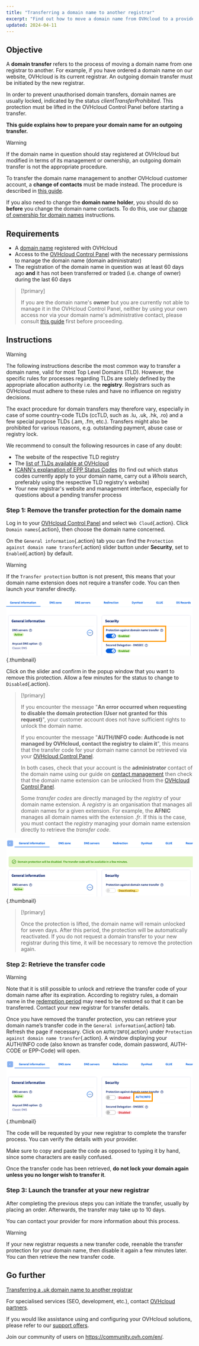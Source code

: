 ```yaml
---
title: "Transferring a domain name to another registrar"
excerpt: "Find out how to move a domain name from OVHcloud to a provider of your choice"
updated: 2024-04-11
---
```


## Objective

A **domain transfer** refers to the process of moving a domain name from one registrar to another. For example, if you have ordered a domain name on our website, OVHcloud is its current registrar. An outgoing domain transfer must be initiated by the new registrar.

In order to prevent unauthorised domain transfers, domain names are usually locked, indicated by the status *clientTransferProhibited*. This protection must be lifted in the OVHcloud Control Panel before starting a transfer.

**This guide explains how to prepare your domain name for an outgoing transfer.**

> [!warning]
>
> If the domain name in question should stay registered at OVHcloud but modified in terms of its management or ownership, an outgoing domain transfer is not the appropriate procedure.
>
> To transfer the domain name management to another OVHcloud customer account, a **change of contacts** must be made instead. The procedure is described in [this guide](/pages/account_and_service_management/account_information/managing_contacts).
>
> If you also need to change the **domain name holder**, you should do so **before** you change the domain name contacts. To do this, use our [change of ownership for domain names](/pages/web_cloud/domains/trade_domain) instructions.
>

## Requirements

- A [domain name](https://www.ovhcloud.com/en-au/domains/) registered with OVHcloud
- Access to the [OVHcloud Control Panel](/links/manager) with the necessary permissions to manage the domain name (domain administrator)
- The registration of the domain name in question was at least 60 days ago **and** it has not been transferred or traded (i.e. change of owner) during the last 60 days

> [!primary]
>
> If you are the domain name's **owner** but you are currently not able to manage it in the OVHcloud Control Panel, neither by using your own access nor via your domain name's administrative contact, please consult [this guide](/pages/account_and_service_management/account_information/managing_contacts#special-case-of-a-domain-owner) first before proceeding.
>

## Instructions

> [!warning]
>
> The following instructions describe the most common way to transfer a domain name, valid for most Top Level Domains (TLD). However, the specific rules for processes regarding TLDs are solely defined by the appropriate allocation authority i.e. the **registry**. Registrars such as OVHcloud must adhere to these rules and have no influence on registry decisions.
>
> The exact procedure for domain transfers may therefore vary, especially in case of some country-code TLDs (ccTLD, such as .lu, .uk, .hk, .ro) and a few special purpose TLDs (.am, .fm, etc.). Transfers might also be prohibited for various reasons, e.g. outstanding payment, abuse case or registry lock. 
>
> We recommend to consult the following resources in case of any doubt:
>
> - The website of the respective TLD registry
> - The [list of TLDs available at OVHcloud](https://www.ovhcloud.com/en-au/domains/tld/)
> - [ICANN's explanation of EPP Status Codes](https://www.icann.org/resources/pages/epp-status-codes-2014-06-16-en) (to find out which status codes currently apply to your domain name, carry out a *Whois* search, preferably using the respective TLD registry's website)
> - Your new registrar's website and management interface, especially for questions about a pending transfer process
>

### Step 1: Remove the transfer protection for the domain name

Log in to your [OVHcloud Control Panel](/links/manager) and select `Web Cloud`{.action}. Click `Domain names`{.action}, then choose the domain name concerned.

On the `General information`{.action} tab you can find the `Protection against domain name transfer`{.action} slider button under **Security**, set to `Enabled`{.action} by default.

> [!warning]
>
> If the `Transfer protection` button is not present, this means that your domain name extension does not require a transfer code. You can then launch your transfer directly.

![outgoingtransfer](images/protection-against-domain-name-transfert-enabled.png){.thumbnail}

Click on the slider and confirm in the popup window that you want to remove this protection. Allow a few minutes for the status to change to `Disabled`{.action}.

> [!primary]
> 
> If you encounter the message "**An error occurred when requesting to disable the domain protection (User not granted for this request)**", your customer account does not have sufficient rights to unlock the domain name. 
>
> If you encounter the message "**AUTH/INFO code: Authcode is not managed by OVHcloud, contact the registry to claim it**", this means that the transfer code for your domain name cannot be retrieved via your [OVHcloud Control Panel](/links/manager).
> 
> In both cases, check that your account is the **administrator** contact of the domain name using our guide on [contact management](/pages/account_and_service_management/account_information/managing_contacts) then check that the domain name extension can be unlocked from the [OVHcloud Control Panel](/links/manager).
> 
> Some *transfer codes* are directly managed by the *registry* of your domain name extension. A *registry* is an organisation that manages all domain names for a given extension. For example, the **AFNIC** manages all domain names with the extension *.fr*. If this is the case, you must contact the *registry* managing your domain name extension directly to retrieve the *transfer code*.
>

![outgoingtransfer](images/protection-against-domain-name-transfert-deactivating.png){.thumbnail}

> [!primary]
>
> Once the protection is lifted, the domain name will remain unlocked for seven days. After this period, the protection will be automatically reactivated. If you do not request a domain transfer to your new registrar during this time, it will be necessary to remove the protection again.
>

### Step 2: Retrieve the transfer code

> [!warning]
>
> Note that it is still possible to unlock and retrieve the transfer code of your domain name after its expiration. According to registry rules, a domain name in the [redemption period](https://www.icann.org/resources/pages/epp-status-codes-2014-06-16-en) may need to be restored so that it can be transferred. Contact your new registrar for transfer details.
>

Once you have removed the transfer protection, you can retrieve your domain name’s transfer code in the `General information`{.action} tab. Refresh the page if necessary. Click on `AUTH/INFO`{.action} under `Protection against domain name transfer`{.action}. A window displaying your AUTH/INFO code (also known as transfer code, domain password, AUTH-CODE or EPP-Code) will open.

![outgoingtransfer](images/protection-against-domain-name-transfert-disabled.png){.thumbnail}

The code will be requested by your new registrar to complete the transfer process. You can verify the details with your provider.

Make sure to copy and paste the code as opposed to typing it by hand, since some characters are easily confused.

Once the transfer code has been retrieved, **do not lock your domain again unless you no longer wish to transfer it**.

### Step 3: Launch the transfer at your new registrar

After completing the previous steps you can initiate the transfer, usually by placing an order. Afterwards, the transfer may take up to 10 days. 

You can contact your provider for more information about this process.

> [!warning]
>
> If your new registrar requests a new transfer code, reenable the transfer protection for your domain name, then disable it again a few minutes later. You can then retrieve the new transfer code.
>

## Go further

[Transferring a .uk domain name to another registrar](/pages/web_cloud/domains/transfer_outgoing_couk)

For specialised services (SEO, development, etc.), contact [OVHcloud partners](https://partner.ovhcloud.com/en-au/).

If you would like assistance using and configuring your OVHcloud solutions, please refer to our [support offers](/links/support).

Join our community of users on <https://community.ovh.com/en/>. 

